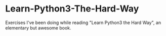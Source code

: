 # Learn-Python3-The-Hard-Way
Exercises I've been doing while reading "Learn Python3 the Hard Way", an elementary but awesome book.
